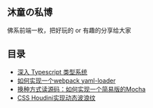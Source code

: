 ## 沐童の私博
佛系前端一枚，把好玩的 or 有趣的分享给大家

## 目录
- [深入 Typescript 类型系统](https://github.com/deqwin/blog/issues/4)
- [如何实现一个webpack yaml-loader](https://github.com/deqwin/blog/issues/3)
- [换种方式读源码：如何实现一个简易版的Mocha](https://github.com/deqwin/blog/issues/2)
- [CSS Houdini实现动态波浪纹](https://github.com/deqwin/blog/issues/1)